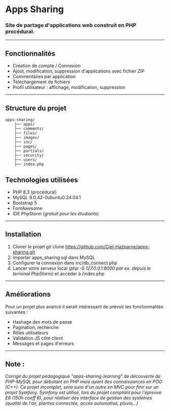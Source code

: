 # Apps Sharing
### Site de partage d'applications web construit en PHP procédural.

---
## Fonctionnalités

- Création de compte / Connexion
- Ajout, modification, suppression d'applications avec fichier ZIP
- Commentaires par application
- Téléchargement de fichiers
- Profil utilisateur : affichage, modification, suppression

---

## Structure du projet


```
apps-sharing/
    ├── apps/
    ├── comments/
    ├── files/
    ├── images/
    ├── inc/
    ├── pages/
    ├── partials/
    ├── security/
    ├── users/
    ├── index.php
```

## Technologies utilisées
- PHP 8.3 (procédural)
- MySQL 8.0.42-0ubuntu0.24.04.1
- Bootstrap 5
- FontAwesome
- IDE PhpStorm (*gratuit pour les étudiants*)

---

## Installation

1. Cloner le projet git clone https://github.com/Ciel-Hazparne/apps-sharing.git
2. Importer apps_sharing.sql dans MySQL
3. Configurer la connexion dans inc/db_connect.php
4. Lancer votre serveur local *(php -S 127.0.0.1:8000 par ex. depuis le terminal PhpStorm)* et accéder à /index.php

---

## Améliorations
Pour un projet plus avancé il serait intéressant de prévoir les fonctionnalités suivantes :
- Hashage des mots de passe
- Pagination, recherche
- Rôles utilisateurs
- Validation JS côté client
- Messages et pages d'erreurs

---
## Note :
*Corrigé du projet pédagogique "apps-sharing-learning" de découverte de PHP-MySQL pour débutant en PHP mais ayant
des connaissances en POO (C++).
Ce projet incomplet, sera suivi d'un autre en MVC pour finir sur un projet Symfony. Symfony est utilisé, lors du
projet comptant pour l'épreuve E6 (150h coeff 6), pour réaliser des interface de gestion des systèmes
(qualité de l'air, plantxa connectée, accès automatisé, pluvio...)*